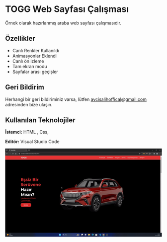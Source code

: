 # TOGG Web Sayfası Çalışması

Örnek olarak hazırlanmış araba  web sayfası çalışmasıdır.


## Özellikler

- Canlı Renkler Kullanıldı
- Animasyonlar Eklendi
- Canlı ön izleme
- Tam ekran modu
- Sayfalar arası geçişler



  
## Geri Bildirim

Herhangi bir geri bildiriminiz varsa, lütfen avcisalihoffical@gmail.com adresinden bize ulaşın.

  
## Kullanılan Teknolojiler

**İstemci:** HTML  , Css, 

**Editör:** Visual Studio Code



![](car.gif)

